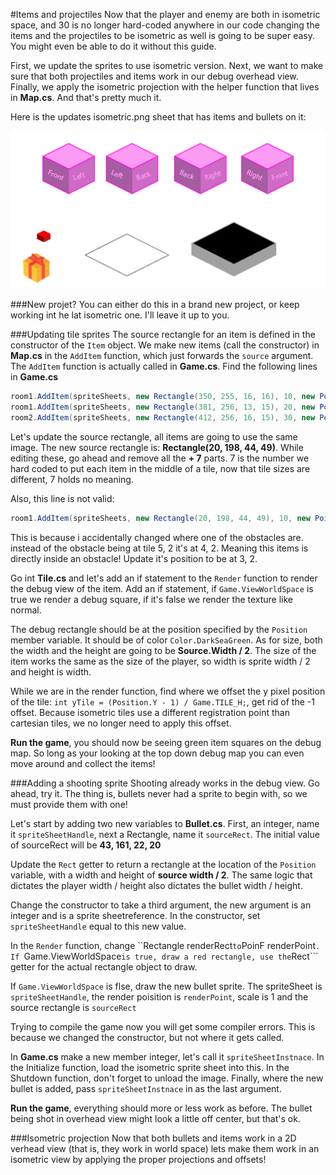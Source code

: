 #Items and projectiles
Now that the player and enemy are both in isometric space, and 30 is no longer hard-coded anywhere in our code changing the items and the projectiles to be isometric as well is going to be super easy. You might even be able to do it without this guide.

First, we update the sprites to use isometric version. Next, we want to make sure that both projectiles and items work in our debug overhead view. Finally, we apply the isometric projection with the helper function that lives in **Map.cs**. And that's pretty much it.

Here is the updates isometric.png sheet that has items and bullets on it:

![ITEMS](Images/isometric_items.png)

###New projet?
You can either do this in a brand new project, or keep working int he lat isometric one. I'll leave it up to you.

###Updating tile sprites
The source rectangle for an item is defined in the constructor of the ```Item``` object. We make new items (call the constructor) in **Map.cs** in the ```AddItem``` function, which just forwards the ```source``` argument. The ```AddItem``` function is actually called in **Game.cs**. Find the following lines in **Game.cs**

```cs
room1.AddItem(spriteSheets, new Rectangle(350, 255, 16, 16), 10, new Point(4 * TILE_W + 7, 2 * TILE_H + 7));
room1.AddItem(spriteSheets, new Rectangle(381, 256, 13, 15), 20, new Point(5 * TILE_W + 7, 4 * TILE_H + 7));
room2.AddItem(spriteSheets, new Rectangle(412, 256, 16, 15), 30, new Point(4 * TILE_W + 7, 2 * TILE_H + 7));
```

Let's update the source rectangle, all items are going to use the same image. The new source rectangle is: **Rectangle(20, 198, 44, 49)**. While editing these, go ahead and remove all the **+ 7** parts. 7 is the number we hard coded to put each item in the middle of a tile, now that tile sizes are different, 7 holds no meaning.

Also, this line is not valid:

```cs
room1.AddItem(spriteSheets, new Rectangle(20, 198, 44, 49), 10, new Point(4 * TILE_W, 2 * TILE_H));
```

This is because i accidentally changed where one of the obstacles are. instead of the obstacle being at tile 5, 2 it's at 4, 2. Meaning this items is directly inside an obstacle! Update it's position to be at 3, 2.

Go int **Tile.cs** and let's add an if statement to the ```Render``` function to render the debug view of the item. Add an if statement, if ```Game.ViewWorldSpace``` is true we render a debug square, if it's false we render the texture like normal.

The debug rectangle should be at the position specified by the ```Position``` member variable. It should be of color ```Color.DarkSeaGreen```. As for size, both the width and the height are going to be **Source.Width / 2**. The size of the item works the same as the size of the player, so width is sprite width / 2 and height is width.

While we are in the render function, find where we offset the y pixel position of the tile: ```int yTile = (Position.Y - 1) / Game.TILE_H;```, get rid of the -1 offset. Because isometric tiles use a different registration point than cartesian tiles, we no longer need to apply this offset.

**Run the game**, you should now be seeing green item squares on the debug map. So long as your looking at the top down debug map you can even move around and collect the items!

###Adding a shooting sprite
Shooting already works in the debug view. Go ahead, try it. The thing is, bullets never had a sprite to begin with, so we must provide them with one!

Let's start by adding two new variables to **Bullet.cs**. First, an integer, name it ```spriteSheetHandle```, next a Rectangle, name it ```sourceRect```. The initial value of sourceRect will be **43, 161, 22, 20**

Update the ```Rect``` getter to return a rectangle at the location of the ```Position``` variable, with a width and height of **source width / 2**. The same logic that dictates the player width / height also dictates the bullet width / height.

Change the constructor to take a third argument, the new argument is an integer and is a sprite sheetreference. In the constructor, set ```spriteSheetHandle``` equal to this new value.

In the ```Render``` function, change ``Rectangle renderRect``` to ```PoinF renderPoint```. If ```Game.ViewWorldSpace``` is true, draw a red rectangle, use the ```Rect``` getter for the actual rectangle object to draw. 

If ```Game.ViewWorldSpace``` is flse, draw the new bullet sprite. The spriteSheet is ```spriteSheetHandle```, the render poisition is ```renderPoint```, scale is 1 and the source rectangle is ```sourceRect```

Trying to compile the game now you will get some compiler errors. This is because we changed the constructor, but not where it gets called. 

In **Game.cs** make a new member integer, let's call it ```spriteSheetInstnace```. In the Initialize function, load the isometric sprite sheet into this. In the Shutdown function, don't forget to unload the image. Finally, where the new bullet is added, pass ```spriteSheetInstnace``` in as the last argument.

**Run the game**, everything should more or less work as before. The bullet being shot in overhead view might look a little off center, but that's ok.

###Isometric projection
Now that both bullets and items work in a 2D verhead view (that is, they work in world space) lets make them work in an isometric view by applying the proper projections and offsets!
